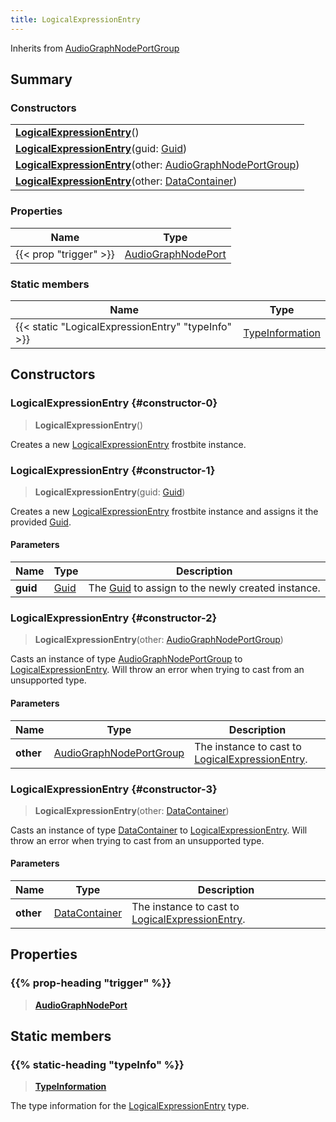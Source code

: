 ```yaml
---
title: LogicalExpressionEntry
---
```


Inherits from [AudioGraphNodePortGroup](/vext/ref/fb/audiographnodeportgroup)

## Summary

### Constructors

|  |
| --- |
| **[LogicalExpressionEntry](#constructor-0)**() |
| **[LogicalExpressionEntry](#constructor-1)**(guid: [Guid](/vext/ref/shared/type/guid)) |
| **[LogicalExpressionEntry](#constructor-2)**(other: [AudioGraphNodePortGroup](/vext/ref/fb/audiographnodeportgroup)) |
| **[LogicalExpressionEntry](#constructor-3)**(other: [DataContainer](/vext/ref/shared/type/datacontainer)) |

### Properties

| Name | Type |
| ---- | ---- |
| {{< prop "trigger" >}} | [AudioGraphNodePort](/vext/ref/fb/audiographnodeport) |

### Static members

| Name | Type |
| ---- | ---- |
| {{< static "LogicalExpressionEntry" "typeInfo" >}} | [TypeInformation](/vext/ref/shared/type/typeinformation) |

## Constructors

### LogicalExpressionEntry {#constructor-0}

> **LogicalExpressionEntry**()

Creates a new [LogicalExpressionEntry](/vext/ref/fb/logicalexpressionentry) frostbite instance.

### LogicalExpressionEntry {#constructor-1}

> **LogicalExpressionEntry**(guid: [Guid](/vext/ref/shared/type/guid))

Creates a new [LogicalExpressionEntry](/vext/ref/fb/logicalexpressionentry) frostbite instance and assigns it the provided [Guid](/vext/ref/shared/type/guid).

#### Parameters

| Name | Type | Description |
| ---- | ---- | ----------- |
| **guid** | [Guid](/vext/ref/shared/type/guid) | The [Guid](/vext/ref/shared/type/guid) to assign to the newly created instance. |

### LogicalExpressionEntry {#constructor-2}

> **LogicalExpressionEntry**(other: [AudioGraphNodePortGroup](/vext/ref/fb/audiographnodeportgroup))

Casts an instance of type [AudioGraphNodePortGroup](/vext/ref/fb/audiographnodeportgroup) to [LogicalExpressionEntry](/vext/ref/fb/logicalexpressionentry). Will throw an error when trying to cast from an unsupported type.

#### Parameters

| Name | Type | Description |
| ---- | ---- | ----------- |
| **other** | [AudioGraphNodePortGroup](/vext/ref/fb/audiographnodeportgroup) | The instance to cast to [LogicalExpressionEntry](/vext/ref/fb/logicalexpressionentry). |

### LogicalExpressionEntry {#constructor-3}

> **LogicalExpressionEntry**(other: [DataContainer](/vext/ref/shared/type/datacontainer))

Casts an instance of type [DataContainer](/vext/ref/shared/type/datacontainer) to [LogicalExpressionEntry](/vext/ref/fb/logicalexpressionentry). Will throw an error when trying to cast from an unsupported type.

#### Parameters

| Name | Type | Description |
| ---- | ---- | ----------- |
| **other** | [DataContainer](/vext/ref/shared/type/datacontainer) | The instance to cast to [LogicalExpressionEntry](/vext/ref/fb/logicalexpressionentry). |

## Properties

### {{% prop-heading "trigger" %}}

> **[AudioGraphNodePort](/vext/ref/fb/audiographnodeport)**

## Static members

### {{% static-heading "typeInfo" %}}

> **[TypeInformation](/vext/ref/shared/type/typeinformation)**

The type information for the [LogicalExpressionEntry](/vext/ref/fb/logicalexpressionentry) type.

